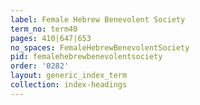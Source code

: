 ```yaml
---
label: Female Hebrew Benevolent Society
term_no: term40
pages: 410|647|653
no_spaces: FemaleHebrewBenevolentSociety
pid: femalehebrewbenevolentsociety
order: '0282'
layout: generic_index_term
collection: index-headings
---
```

